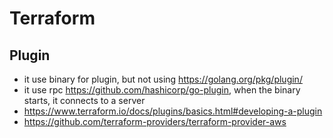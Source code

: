 # Terraform

## Plugin

- it use binary for plugin, but not using https://golang.org/pkg/plugin/
- it use rpc https://github.com/hashicorp/go-plugin, when the binary starts, it connects to a server
- https://www.terraform.io/docs/plugins/basics.html#developing-a-plugin
- https://github.com/terraform-providers/terraform-provider-aws
